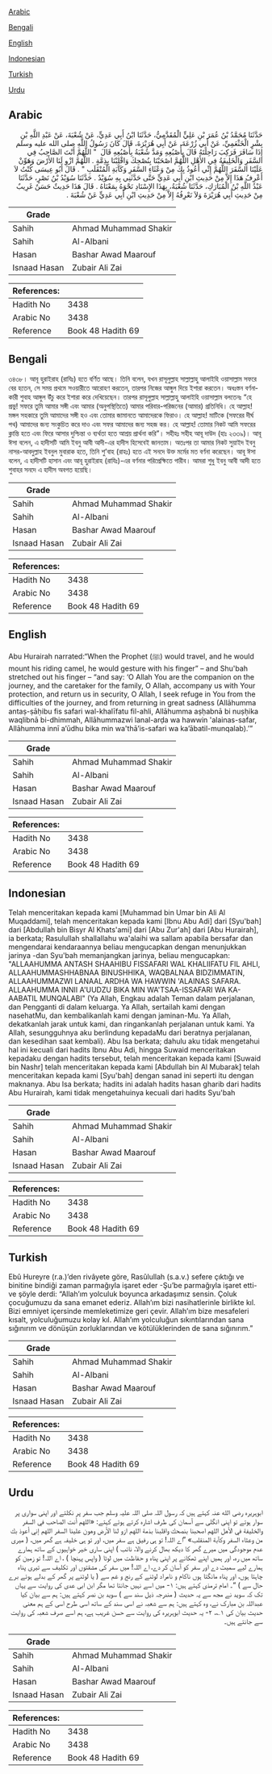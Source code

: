 [Arabic](#arabic)

[Bengali](#bengali)

[English](#english)

[Indonesian](#indonesian)

[Turkish](#turkish)

[Urdu](#urdu)

## Arabic


<div dir="rtl" lang="ar" style={{fontSize:'larger',backgroundColor:'#f8f9fa',padding:20}}>
حَدَّثَنَا مُحَمَّدُ بْنُ عُمَرَ بْنِ عَلِيٍّ الْمُقَدَّمِيُّ، حَدَّثَنَا ابْنُ أَبِي عَدِيٍّ، عَنْ شُعْبَةَ، عَنْ عَبْدِ اللَّهِ بْنِ بِشْرٍ الْخَثْعَمِيِّ، عَنْ أَبِي زُرْعَةَ، عَنْ أَبِي هُرَيْرَةَ، قَالَ كَانَ رَسُولُ اللَّهِ صلى الله عليه وسلم إِذَا سَافَرَ فَرَكِبَ رَاحِلَتَهُ قَالَ بِأُصْبُعِهِ وَمَدَّ شُعْبَةُ بِأُصْبُعِهِ قَالَ ‏ "‏ اللَّهُمَّ أَنْتَ الصَّاحِبُ فِي السَّفَرِ وَالْخَلِيفَةُ فِي الأَهْلِ اللَّهُمَّ اصْحَبْنَا بِنُصْحِكَ وَاقْلِبْنَا بِذِمَّةٍ ‏.‏ اللَّهُمَّ ازْوِ لَنَا الأَرْضَ وَهَوِّنْ عَلَيْنَا السَّفَرَ اللَّهُمَّ إِنِّي أَعُوذُ بِكَ مِنْ وَعْثَاءِ السَّفَرِ وَكَآبَةِ الْمُنْقَلَبِ ‏"‏ ‏.‏ قَالَ أَبُو عِيسَى كُنْتُ لاَ أَعْرِفُ هَذَا إِلاَّ مِنْ حَدِيثِ ابْنِ أَبِي عَدِيٍّ حَتَّى حَدَّثَنِي بِهِ سُوَيْدٌ ‏.‏ حَدَّثَنَا سُوَيْدُ بْنُ نَصْرٍ، حَدَّثَنَا عَبْدُ اللَّهِ بْنُ الْمُبَارَكِ، حَدَّثَنَا شُعْبَةُ، بِهَذَا الإِسْنَادِ نَحْوَهُ بِمَعْنَاهُ ‏.‏ قَالَ هَذَا حَدِيثٌ حَسَنٌ غَرِيبٌ مِنْ حَدِيثِ أَبِي هُرَيْرَةَ وَلاَ نَعْرِفُهُ إِلاَّ مِنْ حَدِيثِ ابْنِ أَبِي عَدِيٍّ عَنْ شُعْبَةَ ‏.‏
</div>
<div style={{backgroundColor:'#f8f9fa',padding:20, marginBottom: 10}}><table> <thead> <tr> <th>Grade</th> <th></th> </tr> </thead> <tbody> <tr><td>Sahih</td><td>Ahmad Muhammad Shakir</td></tr><tr><td>Sahih</td><td>Al-Albani</td></tr><tr><td>Hasan</td><td>Bashar Awad Maarouf</td></tr><tr><td>Isnaad Hasan</td><td>Zubair Ali Zai</td></tr></tbody></table><table> <thead> <tr> <th>References:</th> <th></th> </tr> </thead> <tbody><tr><td>Hadith No</td><td>3438</td></tr><tr><td>Arabic No</td><td>3438</td></tr><tr><td>Reference</td><td>Book 48 Hadith 69</td></tr></tbody></table></div>

## Bengali


<div dir="ltr" lang="bn" style={{fontSize:'larger',backgroundColor:'#f8f9fa',padding:20}}>
৩৪৩৮। আবূ হুরাইরাহ (রাযিঃ) হতে বর্ণিত আছে। তিনি বলেন, যখন রাসূলুল্লাহ সাল্লাল্লাহু আলাইহি ওয়াসাল্লাম সফরে বের হতেন, সে সময় প্রথমে সওয়ারীতে আরোহণ করতেন, তারপর নিজের আঙ্গুল দিয়ে ইশারা করতেন। অধঃস্তন বর্ণনাকারী শুবাহ আঙ্গুল উঁচু করে ইশারা করে দেখিয়েছেন। তারপর রাসূলুল্লাহ সাল্লাল্লাহু আলাইহি ওয়াসাল্লাম বলতেনঃ “হে প্ৰভু! সফরে তুমি আমার সঙ্গী এবং আমার (অনুপস্থিতিতে) আমার পরিবার-পরিজনের (আমার) প্রতিনিধি। হে আল্লাহ! মঙ্গল সহকারে তুমি আমাদের সঙ্গী হও এবং তোমার জামানতে আমাদেরকে ফিরাও। হে আল্লাহ! মাটিকে (সফরের দীর্ঘ পথ) আমাদের জন্য সংকুচিত করে দাও এবং সফর আমাদের জন্য সহজ কর। হে আল্লাহ! তোমার নিকট আমি সফরের ক্লান্তি হতে এবং ফিরে আসার দুশ্চিন্তা ও ব্যর্থতা হতে আশ্রয় প্রার্থনা করি”। সহীহঃ সহীহ আবূ দাউদ (হাঃ ২৩৩৯)। আবূ ঈসা বলেন, এ হাদীসটি আমি ইবনু আবী আদী-এর হাদীস হিসেবেই জানতাম। অতঃপর তা আমার নিকট সুয়াইদ ইবনু নাসর-আবদুল্লাহ ইবনুল মুবারাক হতে, তিনি শু’বাহ (রাহঃ) হতে এই সনদে উক্ত মর্মের মত বর্ণনা করেছেন। আবূ ঈসা বলেন, এ হাদীসটি হাসান এবং আবূ হুরাইরাহ (রাযিঃ)-এর বর্ণনার পরিপ্রেক্ষিতে গারীব। আমরা শুধু ইবনু আবী আদী হতে শুবাহর সনদে এ হাদীস অবগত হয়েছি।
</div>
<div style={{backgroundColor:'#f8f9fa',padding:20, marginBottom: 10}}><table> <thead> <tr> <th>Grade</th> <th></th> </tr> </thead> <tbody> <tr><td>Sahih</td><td>Ahmad Muhammad Shakir</td></tr><tr><td>Sahih</td><td>Al-Albani</td></tr><tr><td>Hasan</td><td>Bashar Awad Maarouf</td></tr><tr><td>Isnaad Hasan</td><td>Zubair Ali Zai</td></tr></tbody></table><table> <thead> <tr> <th>References:</th> <th></th> </tr> </thead> <tbody><tr><td>Hadith No</td><td>3438</td></tr><tr><td>Arabic No</td><td>3438</td></tr><tr><td>Reference</td><td>Book 48 Hadith 69</td></tr></tbody></table></div>

## English


<div dir="ltr" lang="en" style={{fontSize:'larger',backgroundColor:'#f8f9fa',padding:20}}>
Abu Hurairah narrated:“When the Prophet (ﷺ) would travel, and he would mount his riding camel, he would gesture with his finger” – and Shu'bah stretched out his finger – “and say: ‘O Allah You are the companion on the journey, and the caretaker for the family, O Allah, accompany us with Your protection, and return us in security, O Allah, I seek refuge in You from the difficulties of the journey, and from returning in great sadness (Allāhumma antaṣ-ṣāḥibu fis safari wal-khalīfatu fil-ahli, Allāhumma aṣḥabnā bi nuṣḥika waqlibnā bi-dhimmah, Allāhummazwi lanal-arḍa wa hawwin 'alainas-safar, Allāhumma innī a’ūdhu bika min wa'thā’is-safari wa ka’ābatil-munqalab).’”
</div>
<div style={{backgroundColor:'#f8f9fa',padding:20, marginBottom: 10}}><table> <thead> <tr> <th>Grade</th> <th></th> </tr> </thead> <tbody> <tr><td>Sahih</td><td>Ahmad Muhammad Shakir</td></tr><tr><td>Sahih</td><td>Al-Albani</td></tr><tr><td>Hasan</td><td>Bashar Awad Maarouf</td></tr><tr><td>Isnaad Hasan</td><td>Zubair Ali Zai</td></tr></tbody></table><table> <thead> <tr> <th>References:</th> <th></th> </tr> </thead> <tbody><tr><td>Hadith No</td><td>3438</td></tr><tr><td>Arabic No</td><td>3438</td></tr><tr><td>Reference</td><td>Book 48 Hadith 69</td></tr></tbody></table></div>

## Indonesian


<div dir="ltr" lang="id" style={{fontSize:'larger',backgroundColor:'#f8f9fa',padding:20}}>
Telah menceritakan kepada kami [Muhammad bin Umar bin Ali Al Muqaddami], telah menceritakan kepada kami [Ibnu Abu Adi] dari [Syu'bah] dari [Abdullah bin Bisyr Al Khats'ami] dari [Abu Zur'ah] dari [Abu Hurairah], ia berkata; Rasulullah shallallahu wa'alaihi wa sallam apabila bersafar dan mengendarai kendaraannya beliau mengucapkan dengan menunjukkan jarinya -dan Syu'bah memanjangkan jarinya, beliau mengucapkan: "ALLAAHUMMA ANTASH SHAAHIBU FISSAFARI WAL KHALIIFATU FIL AHLI, ALLAAHUMMASHHABNAA BINUSHHIKA, WAQBALNAA BIDZIMMATIN, ALLAAHUMMAZWI LANAAL ARDHA WA HAWWIN 'ALAINAS SAFARA. ALLAAHUMMA INNII A'UUDZU BIKA MIN WA'TSAA-ISSAFARI WA KA-AABATIL MUNQALABI" (Ya Allah, Engkau adalah Teman dalam perjalanan, dan Pengganti di dalam keluarga. Ya Allah, sertailah kami dengan nasehatMu, dan kembalikanlah kami dengan jaminan-Mu. Ya Allah, dekatkanlah jarak untuk kami, dan ringankanlah perjalanan untuk kami. Ya Allah, sesungguhnya aku berlindung kepadaMu dari beratnya perjalanan, dan kesedihan saat kembali). Abu Isa berkata; dahulu aku tidak mengetahui hal ini kecuali dari hadits Ibnu Abu Adi, hingga Suwaid menceritakan kepadaku dengan hadits tersebut, telah menceritakan kepada kami [Suwaid bin Nashr] telah menceritakan kepada kami [Abdullah bin Al Mubarak] telah menceritakan kepada kami [Syu'bah] dengan sanad ini seperti itu dengan maknanya. Abu Isa berkata; hadits ini adalah hadits hasan gharib dari hadits Abu Hurairah, kami tidak mengetahuinya kecuali dari hadits Syu'bah
</div>
<div style={{backgroundColor:'#f8f9fa',padding:20, marginBottom: 10}}><table> <thead> <tr> <th>Grade</th> <th></th> </tr> </thead> <tbody> <tr><td>Sahih</td><td>Ahmad Muhammad Shakir</td></tr><tr><td>Sahih</td><td>Al-Albani</td></tr><tr><td>Hasan</td><td>Bashar Awad Maarouf</td></tr><tr><td>Isnaad Hasan</td><td>Zubair Ali Zai</td></tr></tbody></table><table> <thead> <tr> <th>References:</th> <th></th> </tr> </thead> <tbody><tr><td>Hadith No</td><td>3438</td></tr><tr><td>Arabic No</td><td>3438</td></tr><tr><td>Reference</td><td>Book 48 Hadith 69</td></tr></tbody></table></div>

## Turkish


<div dir="ltr" lang="tr" style={{fontSize:'larger',backgroundColor:'#f8f9fa',padding:20}}>
Ebû Hureyre (r.a.)’den rivâyete göre, Rasûlullah (s.a.v.) sefere çıktığı ve binitine bindiği zaman parmağıyla işaret eder -Şu’be parmağıyla işaret etti- ve şöyle derdi: “Allah’ım yolculuk boyunca arkadaşımız sensin. Çoluk çocuğumuzu da sana emanet ederiz. Allah’ım bizi nasihatlerinle birlikte kıl. Bizi emniyet içersinde memleketimize geri çevir. Allah’ım bize mesafeleri kısalt, yolculuğumuzu kolay kıl. Allah’ım yolculuğun sıkıntılarından sana sığınırım ve dönüşün zorluklarından ve kötülüklerinden de sana sığınırım.”
</div>
<div style={{backgroundColor:'#f8f9fa',padding:20, marginBottom: 10}}><table> <thead> <tr> <th>Grade</th> <th></th> </tr> </thead> <tbody> <tr><td>Sahih</td><td>Ahmad Muhammad Shakir</td></tr><tr><td>Sahih</td><td>Al-Albani</td></tr><tr><td>Hasan</td><td>Bashar Awad Maarouf</td></tr><tr><td>Isnaad Hasan</td><td>Zubair Ali Zai</td></tr></tbody></table><table> <thead> <tr> <th>References:</th> <th></th> </tr> </thead> <tbody><tr><td>Hadith No</td><td>3438</td></tr><tr><td>Arabic No</td><td>3438</td></tr><tr><td>Reference</td><td>Book 48 Hadith 69</td></tr></tbody></table></div>

## Urdu


<div dir="rtl" lang="ur" style={{fontSize:'larger',backgroundColor:'#f8f9fa',padding:20}}>
ابوہریرہ رضی الله عنہ کہتے ہیں کہ رسول اللہ صلی اللہ علیہ وسلم جب سفر پر نکلتے اور اپنی سواری پر سوار ہوتے تو اپنی انگلی سے آسمان کی طرف اشارہ کرتے ہوئے کہتے: «اللهم أنت الصاحب في السفر والخليفة في الأهل اللهم اصحبنا بنصحك واقلبنا بذمة اللهم ازو لنا الأرض وهون علينا السفر اللهم إني أعوذ بك من وعثاء السفر وكآبة المنقلب» ”اے اللہ! تو ہی رفیق ہے سفر میں، اور تو ہی خلیفہ ہے گھر میں، ( میری عدم موجودگی میں میرے گھر کا دیکھ بھال کرنے والا، نائب ) اپنی ساری خیر خواہیوں کے ساتھ ہمارے ساتھ میں رہ، اور ہمیں اپنے ٹھکانے پر اپنی پناہ و حفاظت میں لوٹا ( واپس پہنچا ) ، اے اللہ! تو زمین کو ہمارے لیے سمیٹ دے اور سفر کو آسان کر دے، اے اللہ! میں سفر کی مشقتوں اور تکلیف سے تیری پناہ چاہتا ہوں، اور پناہ مانگتا ہوں ناکام و نامراد لوٹنے کے رنج و غم سے ( یا لوٹنے پر گھر کے بدلے ہوئے برے حال سے ) “۔ امام ترمذی کہتے ہیں: ۱- میں اسے نہیں جانتا تھا مگر ابن ابی عدی کی روایت سے یہاں تک کہ سوید نے مجھ سے یہ حدیث ( مندرجہ ذیل سند سے ) سوید بن نصر کہتے ہیں: ہم سے بیان کیا عبداللہ بن مبارک نے، وہ کہتے ہیں: ہم سے شعبہ نے اسی سند کے ساتھ اسی طرح اسی کے ہم معنی حدیث بیان کی ۱؎، ۲- یہ حدیث ابوہریرہ کی روایت سے حسن غریب ہے، ہم اسے صرف شعبہ کی روایت سے جانتے ہیں۔
</div>
<div style={{backgroundColor:'#f8f9fa',padding:20, marginBottom: 10}}><table> <thead> <tr> <th>Grade</th> <th></th> </tr> </thead> <tbody> <tr><td>Sahih</td><td>Ahmad Muhammad Shakir</td></tr><tr><td>Sahih</td><td>Al-Albani</td></tr><tr><td>Hasan</td><td>Bashar Awad Maarouf</td></tr><tr><td>Isnaad Hasan</td><td>Zubair Ali Zai</td></tr></tbody></table><table> <thead> <tr> <th>References:</th> <th></th> </tr> </thead> <tbody><tr><td>Hadith No</td><td>3438</td></tr><tr><td>Arabic No</td><td>3438</td></tr><tr><td>Reference</td><td>Book 48 Hadith 69</td></tr></tbody></table></div>
